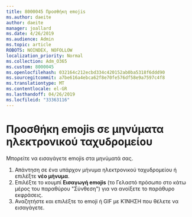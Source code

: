 ```yaml
---
title: 8000045 Προσθήκη emojis
ms.author: daeite
author: daeite
manager: joallard
ms.date: 4/26/2019
ms.audience: Admin
ms.topic: article
ROBOTS: NOINDEX, NOFOLLOW
localization_priority: Normal
ms.collection: Adm_O365
ms.custom: 8000045
ms.openlocfilehash: 032164c212ecbd334c420152ab0ba5318f6ddd90
ms.sourcegitcommit: a7be616a4ebca62f8e70fe576df58e9a7597c4f8
ms.translationtype: MT
ms.contentlocale: el-GR
ms.lasthandoff: 04/26/2019
ms.locfileid: "33363116"
---
```

# <a name="adding-emojis-to-email-messages"></a>Προσθήκη emojis σε μηνύματα ηλεκτρονικού ταχυδρομείου

Μπορείτε να εισαγάγετε emojis στα μηνύματά σας.

1. Απάντηση σε ένα υπάρχον μήνυμα ηλεκτρονικού ταχυδρομείου ή επιλέξτε **νέο μήνυμα**.
1. Επιλέξτε το κουμπί **Εισαγωγή emojis** (το Γελαστό πρόσωπο στο κάτω μέρος του παραθύρου "Σύνθεση") για να ανοίξετε το παράθυρο εκφράσεις.
1. Αναζητήστε και επιλέξτε το emoji ή GIF με ΚΊΝΗΣΗ που θέλετε να εισαγάγετε.